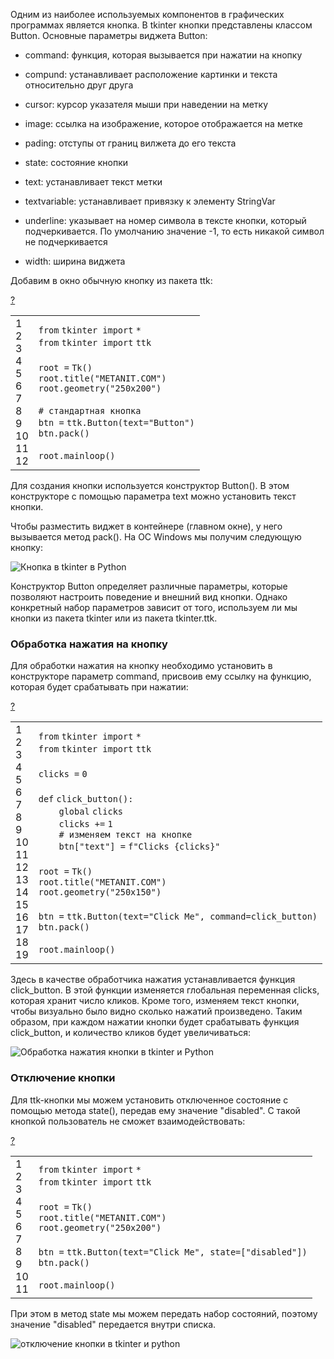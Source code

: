 Одним из наиболее используемых компонентов в графических программах является кнопка. В tkinter кнопки представлены классом Button. Основные параметры виджета Button:

-   command: функция, которая вызывается при нажатии на кнопку
    
-   compund: устанавливает расположение картинки и текста относительно друг друга
    
-   cursor: курсор указателя мыши при наведении на метку
    
-   image: ссылка на изображение, которое отображается на метке
    
-   pading: отступы от границ вилжета до его текста
    
-   state: состояние кнопки
    
-   text: устанавливает текст метки
    
-   textvariable: устанавливает привязку к элементу StringVar
    
-   underline: указывает на номер символа в тексте кнопки, который подчеркивается. По умолчанию значение -1, то есть никакой символ не подчеркивается
    
-   width: ширина виджета
    

Добавим в окно обычную кнопку из пакета ttk:

[?](https://metanit.com/python/tkinter/2.2.php#)

<table border="0" cellpadding="0" cellspacing="0"><tbody><tr><td class="gutter"><div class="line number1 index0 alt2">1</div><div class="line number2 index1 alt1">2</div><div class="line number3 index2 alt2">3</div><div class="line number4 index3 alt1">4</div><div class="line number5 index4 alt2">5</div><div class="line number6 index5 alt1">6</div><div class="line number7 index6 alt2">7</div><div class="line number8 index7 alt1">8</div><div class="line number9 index8 alt2">9</div><div class="line number10 index9 alt1">10</div><div class="line number11 index10 alt2">11</div><div class="line number12 index11 alt1">12</div></td><td class="code"><div class="container"><div class="line number1 index0 alt2"><code class="py keyword">from</code> <code class="py plain">tkinter </code><code class="py keyword">import</code> <code class="py keyword">*</code></div><div class="line number2 index1 alt1"><code class="py keyword">from</code> <code class="py plain">tkinter </code><code class="py keyword">import</code> <code class="py plain">ttk</code></div><div class="line number3 index2 alt2">&nbsp;</div><div class="line number4 index3 alt1"><code class="py plain">root </code><code class="py keyword">=</code> <code class="py plain">Tk()</code></div><div class="line number5 index4 alt2"><code class="py plain">root.title(</code><code class="py string">"METANIT.COM"</code><code class="py plain">)</code></div><div class="line number6 index5 alt1"><code class="py plain">root.geometry(</code><code class="py string">"250x200"</code><code class="py plain">)</code></div><div class="line number7 index6 alt2">&nbsp;</div><div class="line number8 index7 alt1"><code class="py comments"># стандартная кнопка</code></div><div class="line number9 index8 alt2"><code class="py plain">btn </code><code class="py keyword">=</code> <code class="py plain">ttk.Button(text</code><code class="py keyword">=</code><code class="py string">"Button"</code><code class="py plain">)</code></div><div class="line number10 index9 alt1"><code class="py plain">btn.pack()</code></div><div class="line number11 index10 alt2">&nbsp;</div><div class="line number12 index11 alt1"><code class="py plain">root.mainloop()</code></div></div></td></tr></tbody></table>

Для создания кнопки используется конструктор Button(). В этом конструкторе с помощью параметра text можно установить текст кнопки.

Чтобы разместить виджет в контейнере (главном окне), у него вызывается метод pack(). На ОС Windows мы получим следующую кнопку:

![Кнопка в tkinter в Python](https://metanit.com/python/tkinter/2.2.php./pics/2.3.png)

Конструктор Button определяет различные параметры, которые позволяют настроить поведение и внешний вид кнопки. Однако конкретный набор параметров зависит от того, используем ли мы кнопки из пакета tkinter или из пакета tkinter.ttk.

### Обработка нажатия на кнопку

Для обработки нажатия на кнопку необходимо установить в конструкторе параметр command, присвоив ему ссылку на функцию, которая будет срабатывать при нажатии:

[?](https://metanit.com/python/tkinter/2.2.php#)

<table border="0" cellpadding="0" cellspacing="0"><tbody><tr><td class="gutter"><div class="line number1 index0 alt2">1</div><div class="line number2 index1 alt1">2</div><div class="line number3 index2 alt2">3</div><div class="line number4 index3 alt1">4</div><div class="line number5 index4 alt2">5</div><div class="line number6 index5 alt1">6</div><div class="line number7 index6 alt2">7</div><div class="line number8 index7 alt1">8</div><div class="line number9 index8 alt2">9</div><div class="line number10 index9 alt1">10</div><div class="line number11 index10 alt2">11</div><div class="line number12 index11 alt1">12</div><div class="line number13 index12 alt2">13</div><div class="line number14 index13 alt1">14</div><div class="line number15 index14 alt2">15</div><div class="line number16 index15 alt1">16</div><div class="line number17 index16 alt2">17</div><div class="line number18 index17 alt1">18</div><div class="line number19 index18 alt2">19</div></td><td class="code"><div class="container"><div class="line number1 index0 alt2"><code class="py keyword">from</code> <code class="py plain">tkinter </code><code class="py keyword">import</code> <code class="py keyword">*</code></div><div class="line number2 index1 alt1"><code class="py keyword">from</code> <code class="py plain">tkinter </code><code class="py keyword">import</code> <code class="py plain">ttk</code></div><div class="line number3 index2 alt2">&nbsp;</div><div class="line number4 index3 alt1"><code class="py plain">clicks </code><code class="py keyword">=</code> <code class="py value">0</code></div><div class="line number5 index4 alt2">&nbsp;</div><div class="line number6 index5 alt1"><code class="py keyword">def</code> <code class="py plain">click_button():</code></div><div class="line number7 index6 alt2"><code class="py spaces">&nbsp;&nbsp;&nbsp;&nbsp;</code><code class="py keyword">global</code> <code class="py plain">clicks</code></div><div class="line number8 index7 alt1"><code class="py spaces">&nbsp;&nbsp;&nbsp;&nbsp;</code><code class="py plain">clicks </code><code class="py keyword">+</code><code class="py keyword">=</code> <code class="py value">1</code></div><div class="line number9 index8 alt2"><code class="py spaces">&nbsp;&nbsp;&nbsp;&nbsp;</code><code class="py comments"># изменяем текст на кнопке</code></div><div class="line number10 index9 alt1"><code class="py spaces">&nbsp;&nbsp;&nbsp;&nbsp;</code><code class="py plain">btn[</code><code class="py string">"text"</code><code class="py plain">] </code><code class="py keyword">=</code> <code class="py plain">f</code><code class="py string">"Clicks {clicks}"</code>&nbsp;&nbsp;&nbsp;</div><div class="line number11 index10 alt2">&nbsp;</div><div class="line number12 index11 alt1"><code class="py plain">root </code><code class="py keyword">=</code> <code class="py plain">Tk()</code></div><div class="line number13 index12 alt2"><code class="py plain">root.title(</code><code class="py string">"METANIT.COM"</code><code class="py plain">)</code></div><div class="line number14 index13 alt1"><code class="py plain">root.geometry(</code><code class="py string">"250x150"</code><code class="py plain">)</code></div><div class="line number15 index14 alt2">&nbsp;</div><div class="line number16 index15 alt1"><code class="py plain">btn </code><code class="py keyword">=</code> <code class="py plain">ttk.Button(text</code><code class="py keyword">=</code><code class="py string">"Click Me"</code><code class="py plain">, command</code><code class="py keyword">=</code><code class="py plain">click_button)</code></div><div class="line number17 index16 alt2"><code class="py plain">btn.pack()</code></div><div class="line number18 index17 alt1">&nbsp;</div><div class="line number19 index18 alt2"><code class="py plain">root.mainloop()</code></div></div></td></tr></tbody></table>

Здесь в качестве обработчика нажатия устанавливается функция click\_button. В этой функции изменяется глобальная переменная clicks, которая хранит число кликов. Кроме того, изменяем текст кнопки, чтобы визуально было видно сколько нажатий произведено. Таким образом, при каждом нажатии кнопки будет срабатывать функция click\_button, и количество кликов будет увеличиваться:

![Обработка нажатия кнопки в tkinter и Python](https://metanit.com/python/tkinter/2.2.php./pics/2.5.png)

### Отключение кнопки

Для ttk-кнопки мы можем установить отключенное состояние с помощью метода state(), передав ему значение "disabled". С такой кнопкой пользователь не сможет взаимодействовать:

[?](https://metanit.com/python/tkinter/2.2.php#)

<table border="0" cellpadding="0" cellspacing="0"><tbody><tr><td class="gutter"><div class="line number1 index0 alt2">1</div><div class="line number2 index1 alt1">2</div><div class="line number3 index2 alt2">3</div><div class="line number4 index3 alt1">4</div><div class="line number5 index4 alt2">5</div><div class="line number6 index5 alt1">6</div><div class="line number7 index6 alt2">7</div><div class="line number8 index7 alt1">8</div><div class="line number9 index8 alt2">9</div><div class="line number10 index9 alt1">10</div><div class="line number11 index10 alt2">11</div></td><td class="code"><div class="container"><div class="line number1 index0 alt2"><code class="py keyword">from</code> <code class="py plain">tkinter </code><code class="py keyword">import</code> <code class="py keyword">*</code></div><div class="line number2 index1 alt1"><code class="py keyword">from</code> <code class="py plain">tkinter </code><code class="py keyword">import</code> <code class="py plain">ttk</code></div><div class="line number3 index2 alt2">&nbsp;</div><div class="line number4 index3 alt1"><code class="py plain">root </code><code class="py keyword">=</code> <code class="py plain">Tk()</code></div><div class="line number5 index4 alt2"><code class="py plain">root.title(</code><code class="py string">"METANIT.COM"</code><code class="py plain">)</code></div><div class="line number6 index5 alt1"><code class="py plain">root.geometry(</code><code class="py string">"250x200"</code><code class="py plain">)</code></div><div class="line number7 index6 alt2">&nbsp;</div><div class="line number8 index7 alt1"><code class="py plain">btn </code><code class="py keyword">=</code> <code class="py plain">ttk.Button(text</code><code class="py keyword">=</code><code class="py string">"Click Me"</code><code class="py plain">, state</code><code class="py keyword">=</code><code class="py plain">[</code><code class="py string">"disabled"</code><code class="py plain">])</code></div><div class="line number9 index8 alt2"><code class="py plain">btn.pack()</code></div><div class="line number10 index9 alt1">&nbsp;</div><div class="line number11 index10 alt2"><code class="py plain">root.mainloop()</code></div></div></td></tr></tbody></table>

При этом в метод state мы можем передать набор состояний, поэтому значение "disabled" передается внутри списка.

![отключение кнопки в tkinter и python](https://metanit.com/python/tkinter/2.2.php./pics/2.4.png)